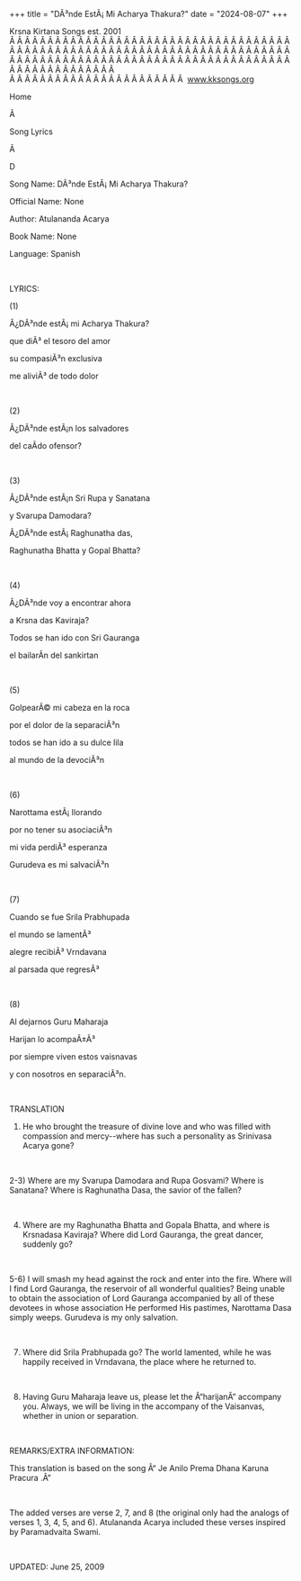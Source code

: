 +++ 
title = "DÃ³nde EstÃ¡ Mi Acharya Thakura?"
date = "2024-08-07"
+++

Krsna Kirtana Songs est. 2001
Â Â Â Â Â Â Â Â Â Â Â Â Â Â Â Â Â Â Â Â Â Â Â Â Â Â Â Â Â Â Â Â Â Â Â Â Â Â Â Â Â Â Â Â Â Â Â Â Â Â Â Â Â Â Â Â Â Â Â Â Â Â Â Â Â Â Â Â Â Â Â Â Â Â Â Â Â Â Â Â Â Â Â Â Â Â Â Â Â Â Â Â Â Â Â Â Â Â Â Â Â Â Â Â Â Â Â Â Â Â Â Â Â Â Â Â Â Â Â Â Â Â Â Â Â  
Â Â Â Â Â Â Â Â Â Â Â Â Â Â Â Â Â Â Â Â Â Â Â  
www.kksongs.org








Home
 
Ã 
 
Song Lyrics
 
Ã 
 
D




Song Name: DÃ³nde EstÃ¡ Mi Acharya
Thakura?


Official Name: None


Author: 
Atulananda Acarya


Book Name: None


Language: 
Spanish


 


LYRICS:


(1)


Â¿DÃ³nde
estÃ¡ mi Acharya Thakura?


que
diÃ³ el tesoro 
del
 amor


su
compasiÃ³n exclusiva


me
aliviÃ³ de todo dolor


 


(2)


Â¿DÃ³nde
estÃ¡n los salvadores


del
 caÃ­do ofensor?


 


(3)


Â¿DÃ³nde
estÃ¡n Sri Rupa y Sanatana


y
Svarupa Damodara?


Â¿DÃ³nde
estÃ¡ Raghunatha das,


Raghunatha
Bhatta y Gopal Bhatta?


 


(4)


Â¿DÃ³nde
voy a encontrar ahora


a
Krsna das Kaviraja?


Todos
se han ido con Sri Gauranga


el
bailarÃ­n 
del
 sankirtan


 


(5)


GolpearÃ©
mi cabeza en la roca


por
el dolor de la separaciÃ³n


todos
se han ido a su dulce lila


al
mundo de la devociÃ³n


 


(6)


Narottama
estÃ¡ llorando


por
no tener su asociaciÃ³n


mi
vida perdiÃ³ esperanza


Gurudeva
es mi salvaciÃ³n


 


(7)


Cuando
se fue Srila Prabhupada


el
mundo se lamentÃ³


alegre
recibiÃ³ Vrndavana


al
parsada que regresÃ³


 


(8)


Al
dejarnos Guru Maharaja


Harijan
lo acompaÃ±Ã³


por
siempre viven estos vaisnavas


y
con nosotros en separaciÃ³n.


 


TRANSLATION


1) He who brought the
treasure of divine love and who was filled with compassion and mercy--where has
such a personality as Srinivasa Acarya gone? 


 


2-3) Where are my Svarupa
Damodara and Rupa Gosvami? Where is Sanatana? Where is Raghunatha Dasa, the
savior of the fallen? 


 


4) Where are my Raghunatha
Bhatta and Gopala Bhatta, and where is Krsnadasa Kaviraja? Where did Lord
Gauranga, the great dancer, suddenly go? 


 


5-6) I will smash my head
against the rock and enter into the fire. Where will I find Lord Gauranga, the
reservoir of all wonderful qualities? Being unable to obtain the association of
Lord Gauranga accompanied by all of these devotees in whose association He
performed His pastimes, Narottama Dasa simply weeps. Gurudeva is my only
salvation.


 


7) Where did Srila
Prabhupada go? The world lamented, while he was happily received in Vrndavana,
the place where he returned to.


 


8) Having Guru Maharaja
leave us, please let the Â“harijanÂ” accompany you. Always, we will be living in the
accompany of the Vaisanvas, whether in union or separation.


 


REMARKS/EXTRA INFORMATION:


This translation is based on the song Â“
Je Anilo Prema Dhana Karuna
Pracura
.Â” 


 


The added verses are verse 2, 7, and 8 (the original
only had the analogs of verses 1, 3, 4, 5, and 6). Atulananda Acarya included
these verses inspired by Paramadvaita Swami.


 


UPDATED:
 June 25, 2009